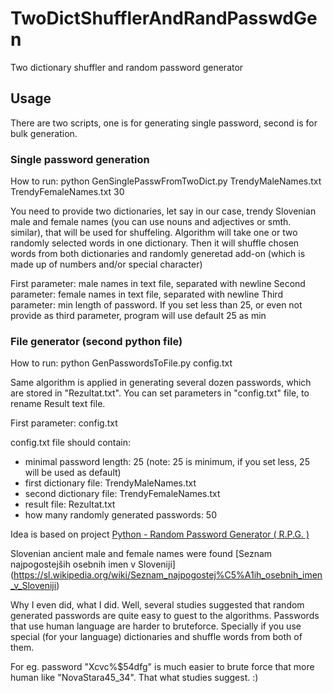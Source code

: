 # TwoDictShufflerAndRandPasswdGen
Two dictionary shuffler and random password generator

## Usage
There are two scripts, one is for generating single password, second is for bulk generation.

### Single password generation

How to run: python GenSinglePasswFromTwoDict.py TrendyMaleNames.txt TrendyFemaleNames.txt 30

You need to provide two dictionaries, let say in our case, trendy Slovenian male and female names (you can use nouns and adjectives or smth. similar), that will be used for shuffeling. Algorithm will take one or two randomly selected words in one dictionary. Then it will shuffle chosen words from both dictionaries and randomly generetad add-on (which is made up of numbers and/or special character)

First parameter: male names in text file, separated with newline
Second parameter: female names in text file, separated with newline
Third parameter: min length of password. If you set less than 25, or even not provide as third parameter, program will use default 25 as min

### File generator (second python file)

How to run: python GenPasswordsToFile.py config.txt

Same algorithm is applied in generating several dozen passwords, which are stored in "Rezultat.txt". You can set parameters in "config.txt" file, to rename Result text file.

First parameter: config.txt

config.txt file should contain:
- minimal password length: 25 (note: 25 is minimum, if you set less, 25 will be used as default)
- first dictionary file: TrendyMaleNames.txt
- second dictionary file: TrendyFemaleNames.txt
- result file: Rezultat.txt
- how many randomly generated passwords: 50

Idea is based on project [Python - Random Password Generator ( R.P.G. )](https://github.com/ismailtasdelen/Python-Random-Password-Generator)

Slovenian ancient male and female names were found [Seznam najpogostejših osebnih imen v Sloveniji] (https://sl.wikipedia.org/wiki/Seznam_najpogostej%C5%A1ih_osebnih_imen_v_Sloveniji)

Why I even did, what I did. Well, several studies suggested that random generated passwords are quite easy to guest to the algorithms. Passwords that use human language are harder to bruteforce. Specially if you use special (for your language) dictionaries and shuffle words from both of them.

For eg. password "Xcvc%$54dfg" is much easier to brute force that more human like "NovaStara45_34". That what studies suggest. :)
